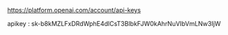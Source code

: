

https://platform.openai.com/account/api-keys

apikey : 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